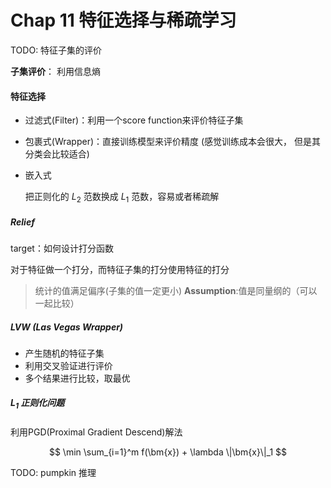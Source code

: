 # Chap 11 特征选择与稀疏学习

TODO: 特征子集的评价

**子集评价**： 利用信息熵

#### 特征选择

- 过滤式(Filter)：利用一个score function来评价特征子集
- 包裹式(Wrapper)：直接训练模型来评价精度 (感觉训练成本会很大， 但是其分类会比较适合)
- 嵌入式

    把正则化的 $L_2$ 范数换成 $L_1$ 范数，容易或者稀疏解

##### Relief

target：如何设计打分函数

对于特征做一个打分，而特征子集的打分使用特征的打分

> 统计的值满足偏序(子集的值一定更小)
> **Assumption**:值是同量纲的（可以一起比较）

##### LVW (Las Vegas Wrapper)

- 产生随机的特征子集
- 利用交叉验证进行评价
- 多个结果进行比较，取最优

##### $L_1$ 正则化问题

利用PGD(Proximal Gradient Descend)解法

$$
  \min \sum_{i=1}^m f(\bm{x}) + \lambda \|\bm{x}\|_1
$$

TODO: pumpkin 推理




